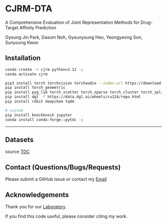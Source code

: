 # CJRM-DTA
A Comprehensive Evaluation of Joint Representation Methods for Drug-Target Affinity Prediction

Gyoung Jin Park, Dasom Noh, Gyounyoung Heo, Yeongyeong Son, Sunyoung Kwon

## Installation

```sh
conda create -n cjrm python=3.12 -y
conda activate cjrm

pip3 install torch torchvision torchaudio --index-url https://download.pytorch.org/whl/cu124
pip install torch_geometric
pip install pyg_lib torch_scatter torch_sparse torch_cluster torch_spline_conv -f https://data.pyg.org/whl/torch-2.4.0+cu124.html
pip install dgl -f https://data.dgl.ai/wheels/cu124/repo.html
pip install rdkit deepchem tqdm

# custom
pip install knockknock jupyter
conda install conda-forge::pytdc -y
```

---
## Datasets  <a name="datasets"></a>

source [TDC](https://tdcommons.ai/)

## Contact (Questions/Bugs/Requests)
Please submit a GitHub issue or contact my [Email](rudwls2717@pusan.ac.kr)

## Acknowledgements
Thank you for our [Laboratory](https://www.k-medai.com/).

If you find this code useful, please consider citing my work.